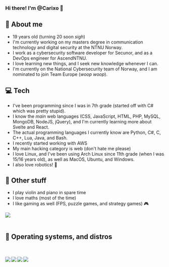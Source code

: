 ### Hi there! I'm @Carixo 👋

<!--
**CarixoHD/CarixoHD** is a ✨ _special_ ✨ repository because its `README.md` (this file) appears on your GitHub profile.
Here are some ideas to get you started:

- 🔭 I’m currently working on ...
- 🌱 I’m currently learning ...
- 👯 I’m looking to collaborate on ...
- 🤔 I’m looking for help with ...
- 💬 Ask me about ...
- 📫 How to reach me: ...
- 😄 Pronouns: ...
- ⚡ Fun fact: ...
-->
## 🔭 About me
- 19 years old (turning 20 soon *sigh*)
- I'm currently working on my masters degree in communication technology and digital security at the NTNU Norway.
- I work as a cybersecurity software developer for Secunor, and as a DevOps engineer for AscendNTNU.
- I love learning new things, and I seek new knowledge whenever I can. 
- I'm currently on the National Cybersecurity team of Norway, and I am nominated to join Team Europe (*woop woop*).


## 💻 Tech
- I've been programming since I was in 7th grade (started off with C# which was pretty stupid).
- I know the *main* web languages (CSS, JavaScript, HTML, PHP, MySQL, MongoDB, NodeJS, jQuery), and I'm currently learning more about Svelte and React.
- The actual programming languages I currently know are Python, C#, C, C++, Lua, Java, and Bash.
- I recently started working with AWS
- My main hacking category is web (don't hate me please)
- I love Linux, and I've been using Arch Linux since 11th grade (when I was 15/16 years old), as well as MacOS, Ubuntu, and Windows.
- I also love robotics! 🤖

## 👯 Other stuff
- I play violin and piano in spare time
- I love maths (most of the time) 
- I like gaming as well (FPS, puzzle games, and strategy games) 🎮


<a href="https://www.linkedin.com/in/shayan-alinejad-84a77a17a/" target="blank" >
  <img align="left"  src="https://img.shields.io/badge/LinkedIn-0077B5?style=for-the-badge&logo=linkedin&logoColor=white" />
  </a>
<br>
<br>

## 🐧 Operating systems, and distros

<br>
<br>
<div>
<img align="left" src="https://img.shields.io/badge/Arch_Linux-1793D1?style=for-the-badge&logo=arch-linux&logoColor=white"/>
<img align="left" src="https://img.shields.io/badge/mac%20os-000000?style=for-the-badge&logo=apple&logoColor=white"/>
<img align="left" src="https://img.shields.io/badge/Windows-0078D6?style=for-the-badge&logo=windows&logoColor=white"/>
<img align="left" src="https://img.shields.io/badge/Ubuntu-E95420?style=for-the-badge&logo=ubuntu&logoColor=white"/></div>
